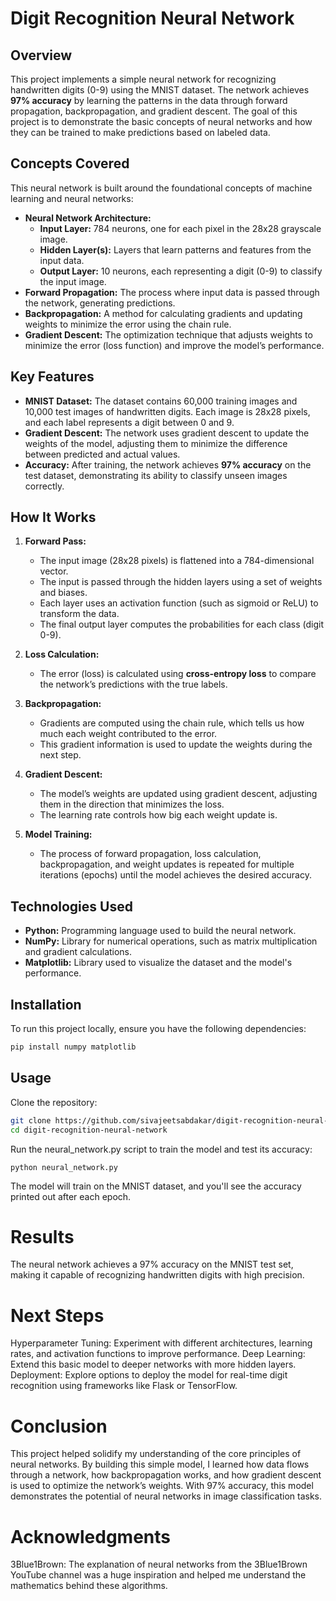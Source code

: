 # Digit Recognition Neural Network

## Overview
This project implements a simple neural network for recognizing handwritten digits (0-9) using the MNIST dataset. The network achieves **97% accuracy** by learning the patterns in the data through forward propagation, backpropagation, and gradient descent. The goal of this project is to demonstrate the basic concepts of neural networks and how they can be trained to make predictions based on labeled data.

## Concepts Covered
This neural network is built around the foundational concepts of machine learning and neural networks:
- **Neural Network Architecture:**
  - **Input Layer:** 784 neurons, one for each pixel in the 28x28 grayscale image.
  - **Hidden Layer(s):** Layers that learn patterns and features from the input data.
  - **Output Layer:** 10 neurons, each representing a digit (0-9) to classify the input image.
- **Forward Propagation:** The process where input data is passed through the network, generating predictions.
- **Backpropagation:** A method for calculating gradients and updating weights to minimize the error using the chain rule.
- **Gradient Descent:** The optimization technique that adjusts weights to minimize the error (loss function) and improve the model’s performance.

## Key Features
- **MNIST Dataset:** The dataset contains 60,000 training images and 10,000 test images of handwritten digits. Each image is 28x28 pixels, and each label represents a digit between 0 and 9.
- **Gradient Descent:** The network uses gradient descent to update the weights of the model, adjusting them to minimize the difference between predicted and actual values.
- **Accuracy:** After training, the network achieves **97% accuracy** on the test dataset, demonstrating its ability to classify unseen images correctly.

## How It Works
1. **Forward Pass:**
   - The input image (28x28 pixels) is flattened into a 784-dimensional vector.
   - The input is passed through the hidden layers using a set of weights and biases.
   - Each layer uses an activation function (such as sigmoid or ReLU) to transform the data.
   - The final output layer computes the probabilities for each class (digit 0-9).

2. **Loss Calculation:**
   - The error (loss) is calculated using **cross-entropy loss** to compare the network’s predictions with the true labels.

3. **Backpropagation:**
   - Gradients are computed using the chain rule, which tells us how much each weight contributed to the error.
   - This gradient information is used to update the weights during the next step.

4. **Gradient Descent:**
   - The model’s weights are updated using gradient descent, adjusting them in the direction that minimizes the loss.
   - The learning rate controls how big each weight update is.

5. **Model Training:**
   - The process of forward propagation, loss calculation, backpropagation, and weight updates is repeated for multiple iterations (epochs) until the model achieves the desired accuracy.

## Technologies Used
- **Python:** Programming language used to build the neural network.
- **NumPy:** Library for numerical operations, such as matrix multiplication and gradient calculations.
- **Matplotlib:** Library used to visualize the dataset and the model's performance.

## Installation
To run this project locally, ensure you have the following dependencies:

```bash
pip install numpy matplotlib
```

## Usage
Clone the repository:

```bash
git clone https://github.com/sivajeetsabdakar/digit-recognition-neural-network.git
cd digit-recognition-neural-network
```
Run the neural_network.py script to train the model and test its accuracy:

```
python neural_network.py
```

The model will train on the MNIST dataset, and you'll see the accuracy printed out after each epoch.

# Results
The neural network achieves a 97% accuracy on the MNIST test set, making it capable of recognizing handwritten digits with high precision.

# Next Steps
Hyperparameter Tuning: Experiment with different architectures, learning rates, and activation functions to improve performance.
Deep Learning: Extend this basic model to deeper networks with more hidden layers.
Deployment: Explore options to deploy the model for real-time digit recognition using frameworks like Flask or TensorFlow.

# Conclusion
This project helped solidify my understanding of the core principles of neural networks. By building this simple model, I learned how data flows through a network, how backpropagation works, and how gradient descent is used to optimize the network’s weights. With 97% accuracy, this model demonstrates the potential of neural networks in image classification tasks.

# Acknowledgments
3Blue1Brown: The explanation of neural networks from the 3Blue1Brown YouTube channel was a huge inspiration and helped me understand the mathematics behind these algorithms.
